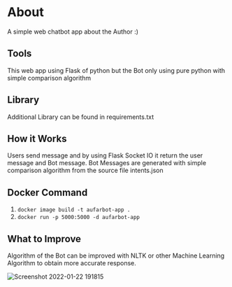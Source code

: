 # About
A simple web chatbot app about the Author :)

## Tools
This web app using Flask of python but the Bot only using pure python with simple comparison algorithm

## Library
Additional Library can be found in requirements.txt

## How it Works
Users send message and by using Flask Socket IO it return the user message and Bot message.
Bot Messages are generated with simple comparison algorithm from the source file intents.json

## Docker Command
1. `docker image build -t aufarbot-app .`
2. `docker run -p 5000:5000 -d aufarbot-app`

## What to Improve
Algorithm of the Bot can be improved with NLTK or other Machine Learning Algorithm to obtain more accurate response.

![Screenshot 2022-01-22 191815](https://user-images.githubusercontent.com/5984684/151359161-e4fa4982-dcb9-409e-af2f-4ba73345d881.jpg)



